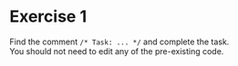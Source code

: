 # Exercise 1

Find the comment `/* Task: ... */` and complete the task.  
You should not need to edit any of the pre-existing code.
